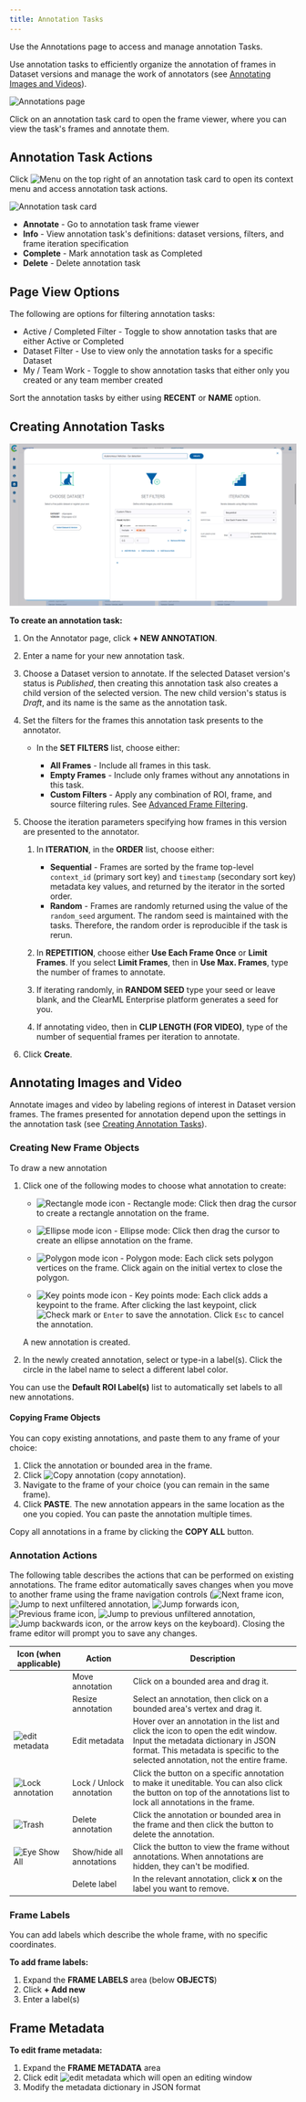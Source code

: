 ```yaml
---
title: Annotation Tasks
---
```


Use the Annotations page to access and manage annotation Tasks.  

Use annotation tasks to efficiently organize the annotation of frames in Dataset versions and manage the work of annotators 
(see [Annotating Images and Videos](#annotating-images-and-video)).

![Annotations page](../../img/annotation_page.png) 

Click on an annotation task card to open the frame viewer, where you can view the task's frames and annotate them.

## Annotation Task Actions
Click <img src="/docs/latest/icons/ico-bars-menu.svg" alt="Menu" className="icon size-md space-sm" /> on the top right 
of an annotation task card to open its context menu and access annotation task actions.  

![Annotation task card](../../img/annotation_task_card.png)

* **Annotate** - Go to annotation task frame viewer
* **Info** - View annotation task's definitions: dataset versions, filters, and frame iteration specification
* **Complete** - Mark annotation task as Completed
* **Delete** - Delete annotation task

## Page View Options 
The following are options for filtering annotation tasks:
* Active / Completed Filter - Toggle to show annotation tasks that are either Active or Completed
* Dataset Filter - Use to view only the annotation tasks for a specific Dataset
* My / Team Work - Toggle to show annotation tasks that either only you created or any team member created

Sort the annotation tasks by either using **RECENT** or **NAME** option.

## Creating Annotation Tasks

![Annotation task creation modal](../../img/hyperdatasets/annotation_task_01.png)

**To create an annotation task:**

1. On the Annotator page, click **+ NEW ANNOTATION**.
1. Enter a name for your new annotation task. 
1. Choose a Dataset version to annotate. If the selected Dataset version's status is *Published*, then creating this 
   annotation task also creates a child version of the selected version. The new child version's status is *Draft*, and 
   its name is the same as the annotation task.
1. Set the filters for the frames this annotation task presents to the annotator.

    * In the **SET FILTERS** list, choose either:
    
        * **All Frames** - Include all frames in this task.
        * **Empty Frames** - Include only frames without any annotations in this task.
        * **Custom Filters** - Apply any combination of ROI, frame, and source filtering rules. See [Advanced Frame Filtering](webapp_datasets_versioning.md#advanced-frame-filtering). 
1. Choose the iteration parameters specifying how frames in this version are presented to the annotator.
        
    1. In **ITERATION**, in the **ORDER** list, choose either:
                
        * **Sequential** - Frames are sorted by the frame top-level `context_id` (primary sort key) and `timestamp` (secondary sort key) metadata key values, and returned by the iterator in the sorted order.
        * **Random** - Frames are randomly returned using the value of the `random_seed` argument. The random seed is maintained with the tasks. Therefore, the random order is reproducible if the task is rerun.

    1. In **REPETITION**, choose either **Use Each Frame Once** or **Limit Frames**. If you select **Limit Frames**, then in **Use Max. Frames**, type the number of frames to annotate.
    1. If iterating randomly, in **RANDOM SEED** type your seed or leave blank, and the ClearML Enterprise platform generates a seed for you.
    1. If annotating video, then in **CLIP LENGTH (FOR VIDEO)**, type of the number of sequential frames per iteration to annotate.
            
1. Click **Create**.

## Annotating Images and Video 
Annotate images and video by labeling regions of interest in Dataset version frames. The frames presented for annotation 
depend upon the settings in the annotation task (see [Creating Annotation Tasks](#creating-annotation-tasks)).

### Creating New Frame Objects

To draw a new annotation

1. Click one of the following modes to choose what annotation to create:   
   
    * <img src="/docs/latest/icons/ico-rectangle-icon-purple.svg" alt="Rectangle mode icon" className="icon size-md space-sm" /> - Rectangle mode: 
   Click then drag the cursor to create a rectangle annotation on the frame.
    
    * <img src="/docs/latest/icons/ico-ellipse-icon-purple.svg" alt="Ellipse mode icon" className="icon size-md space-sm" /> - Ellipse mode: 
   Click then drag the cursor to create an ellipse annotation on the frame.
 
    * <img src="/docs/latest/icons/ico-polygon-icon-purple.svg" alt="Polygon mode icon" className="icon size-md space-sm" /> - Polygon mode: 
   Each click sets polygon vertices on the frame. Click again on the initial vertex to close the polygon.
     
    * <img src="/docs/latest/icons/ico-keypoint-icon-purple.svg" alt="Key points mode icon" className="icon size-md space-sm" /> - Key points mode: 
   Each click adds a keypoint to the frame. After clicking the last keypoint, click  <img src="/docs/latest/icons/ico-save.svg" alt="Check mark" className="icon size-md space-sm" /> 
   or <code>Enter</code> to save the annotation. Click <code>Esc</code> to cancel the annotation.

    A new annotation is created. 

1. In the newly created annotation, select or type-in a label(s). Click the circle in the label name to select a 
   different label color. 

You can use the **Default ROI Label(s)** list to automatically set labels to all new annotations. 

#### Copying Frame Objects 
You can copy existing annotations, and paste them to any frame of your choice:
1. Click the annotation or bounded area in the frame.
1. Click <img src="/docs/latest/icons/ico-copy-to-clipboard.svg" alt="Copy annotation" className="icon size-md space-sm" /> 
   (copy annotation).
1. Navigate to the frame of your choice (you can remain in the same frame).
1. Click **PASTE**. The new annotation appears in the same location as the one you copied. You can paste the annotation
   multiple times.
   
Copy all annotations in a frame by clicking the **COPY ALL** button.

### Annotation Actions

The following table describes the actions that can be performed on existing annotations. The frame editor automatically 
saves changes when you move to another frame using the frame navigation controls 
(<img src="/docs/latest/icons/ico-arrow-right.svg" alt="Next frame icon" className="icon size-md space-sm" />, <img src="/docs/latest/icons/ico-skip-next.svg" alt="Jump to next unfiltered annotation" className="icon size-md space-sm" />, <img src="/docs/latest/icons/ico-skip-forward.svg" alt="Jump forwards icon" className="icon size-md space-sm" />, <img src="/docs/latest/icons/ico-arrow-left.svg" alt="Previous frame icon" className="icon size-md space-sm" />, <img src="/docs/latest/icons/ico-skip-previous.svg" alt="Jump to previous unfiltered annotation" className="icon size-md space-sm" />, <img src="/docs/latest/icons/ico-skip-backward.svg" alt="Jump backwards icon" className="icon size-md space-sm" />,
or the arrow keys on the keyboard). Closing the frame editor will prompt you to save any changes.

| Icon (when applicable) | Action | Description |
|---|---|---|
|| Move annotation | Click on a bounded area and drag it. |
|| Resize annotation| Select an annotation, then click on a bounded area's vertex and drag it. |	
|<img src="/docs/latest/icons/ico-metadata.svg" alt="edit metadata" className="icon size-md space-sm" />|Edit metadata|Hover over an annotation in the list and click the icon to open the edit window. Input the metadata dictionary in JSON format. This metadata is specific to the selected annotation, not the entire frame.|
|<img src="/docs/latest/icons/ico-lock-open.svg" alt="Lock annotation" className="icon size-md space-sm" />|Lock / Unlock annotation |Click the button on a specific annotation to make it uneditable. You can also click the button on top of the annotations list to lock all annotations in the frame.|
|<img src="/docs/latest/icons/ico-trash.svg" alt="Trash" className="icon size-sm space-sm" />|Delete annotation|Click the annotation or bounded area in the frame and then click the button to delete the annotation.|
|<img src="/docs/latest/icons/ico-show.svg" alt="Eye Show All" className="icon size-md space-sm" />|Show/hide all annotations |Click the button to view the frame without annotations. When annotations are hidden, they can't be modified. |
||Delete label |In the relevant annotation, click **x** on the label you want to remove.| 

### Frame Labels

You can add labels which describe the whole frame, with no specific coordinates. 

**To add frame labels:**

1. Expand the **FRAME LABELS** area (below **OBJECTS**)
1. Click **+ Add new**
1. Enter a label(s)

## Frame Metadata

**To edit frame metadata:** 
1. Expand the **FRAME METADATA** area 
1. Click edit <img src="/docs/latest/icons/ico-metadata.svg" alt="edit metadata" className="icon size-md space-sm" /> 
   which will open an editing window
1. Modify the metadata dictionary in JSON format


